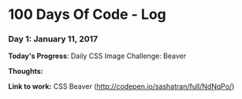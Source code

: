 # 100 Days Of Code - Log

### Day 1: January 11, 2017 

**Today's Progress**: Daily CSS Image Challenge: Beaver

**Thoughts:** 

**Link to work:** CSS Beaver (http://codepen.io/sashatran/full/NdNqPo/)

